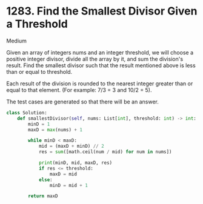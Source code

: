 # 1283. Find the Smallest Divisor Given a Threshold

Medium

Given an array of integers nums and an integer threshold, we will choose a
positive integer divisor, divide all the array by it, and sum the division's
result. Find the smallest divisor such that the result mentioned above is less
than or equal to threshold.

Each result of the division is rounded to the nearest integer greater than or
equal to that element. (For example: 7/3 = 3 and 10/2 = 5).

The test cases are generated so that there will be an answer.

```python
class Solution:
    def smallestDivisor(self, nums: List[int], threshold: int) -> int:
        minD = 1
        maxD = max(nums) + 1

        while minD < maxD:
            mid = (maxD + minD) // 2
            res = sum([math.ceil(num / mid) for num in nums])

            print(minD, mid, maxD, res)
            if res <= threshold:
                maxD = mid
            else:
                minD = mid + 1

        return maxD
```

